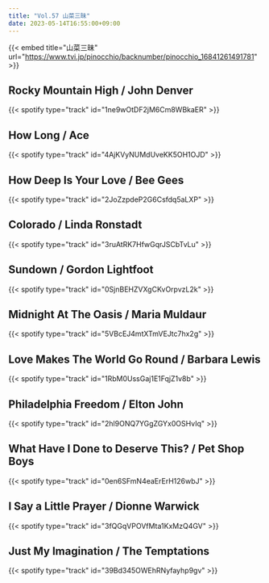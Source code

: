 ```yaml
---
title: "Vol.57 山菜三昧"
date: 2023-05-14T16:55:00+09:00
---
```


{{< embed title="山菜三昧" url="https://www.tvi.jp/pinocchio/backnumber/pinocchio_16841261491781" >}}

## Rocky Mountain High / John Denver
{{< spotify type="track" id="1ne9wOtDF2jM6Cm8WBkaER" >}}

## How Long / Ace
{{< spotify type="track" id="4AjKVyNUMdUveKK5OH1OJD" >}}

## How Deep Is Your Love / Bee Gees
{{< spotify type="track" id="2JoZzpdeP2G6Csfdq5aLXP" >}}

## Colorado / Linda Ronstadt
{{< spotify type="track" id="3ruAtRK7HfwGqrJSCbTvLu" >}}

## Sundown / Gordon Lightfoot
{{< spotify type="track" id="0SjnBEHZVXgCKvOrpvzL2k" >}}

## Midnight At The Oasis / Maria Muldaur
{{< spotify type="track" id="5VBcEJ4mtXTmVEJtc7hx2g" >}}

## Love Makes The World Go Round / Barbara Lewis
{{< spotify type="track" id="1RbM0UssGaj1E1FqjZ1v8b" >}}

## Philadelphia Freedom / Elton John
{{< spotify type="track" id="2hl9ONQ7YGgZGYx0OSHvIq" >}}

## What Have I Done to Deserve This? / Pet Shop Boys
{{< spotify type="track" id="0en6SFmN4eaErErH126wbJ" >}}

## I Say a Little Prayer / Dionne Warwick
{{< spotify type="track" id="3fQGqVPOVfMta1KxMzQ4GV" >}}

## Just My Imagination / The Temptations
{{< spotify type="track" id="39Bd345OWEhRNyfayhp9gv" >}}
